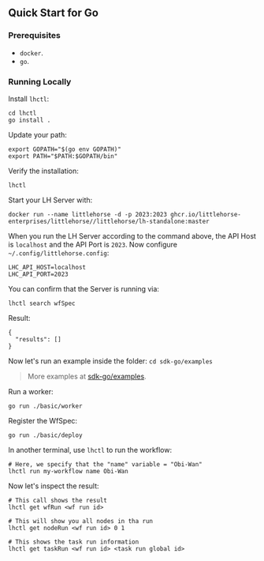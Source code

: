 ## Quick Start for Go

### Prerequisites

- `docker`.
- `go`.

### Running Locally

Install `lhctl`:

```
cd lhctl
go install .
```

Update your path:

```
export GOPATH="$(go env GOPATH)"
export PATH="$PATH:$GOPATH/bin"
```

Verify the installation:

```
lhctl
```

Start your LH Server with:

```
docker run --name littlehorse -d -p 2023:2023 ghcr.io/littlehorse-enterprises/littlehorse//littlehorse/lh-standalone:master
```

When you run the LH Server according to the command above, the API Host is `localhost` and the API Port is `2023`.
Now configure `~/.config/littlehorse.config`:

```
LHC_API_HOST=localhost
LHC_API_PORT=2023
```

You can confirm that the Server is running via:

```
lhctl search wfSpec
```

Result:

```
{
  "results": []
}
```

Now let's run an example inside the folder: `cd sdk-go/examples`

> More examples at [sdk-go/examples](../sdk-go/examples).

Run a worker:

```
go run ./basic/worker
```

Register the WfSpec:

```
go run ./basic/deploy
```

In another terminal, use `lhctl` to run the workflow:

```
# Here, we specify that the "name" variable = "Obi-Wan"
lhctl run my-workflow name Obi-Wan
```

Now let's inspect the result:

```
# This call shows the result
lhctl get wfRun <wf run id>

# This will show you all nodes in tha run
lhctl get nodeRun <wf run id> 0 1

# This shows the task run information
lhctl get taskRun <wf run id> <task run global id>
```
